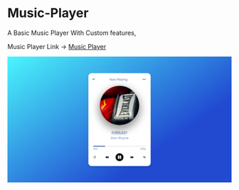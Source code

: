 # Music-Player

A Basic Music Player With Custom features,

Music Player Link -> [Music Player](https://niku-singh.github.io/Music-Player/)

<img src="images/preview1.png">